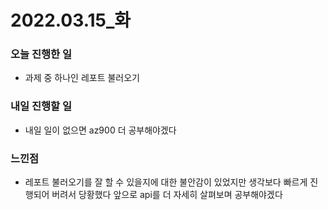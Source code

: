# 2022.03.15\_화

### 오늘 진행한 일

- 과제 중 하나인 레포트 불러오기

### 내일 진행할 일

- 내일 일이 없으면 az900 더 공부해야겠다

### 느낀점

- 레포트 불러오기를 잘 할 수 있을지에 대한 불안감이 있었지만 생각보다 빠르게 진행되어 버려서 당황했다 앞으로 api를 더 자세히 살펴보며 공부해야겠다
